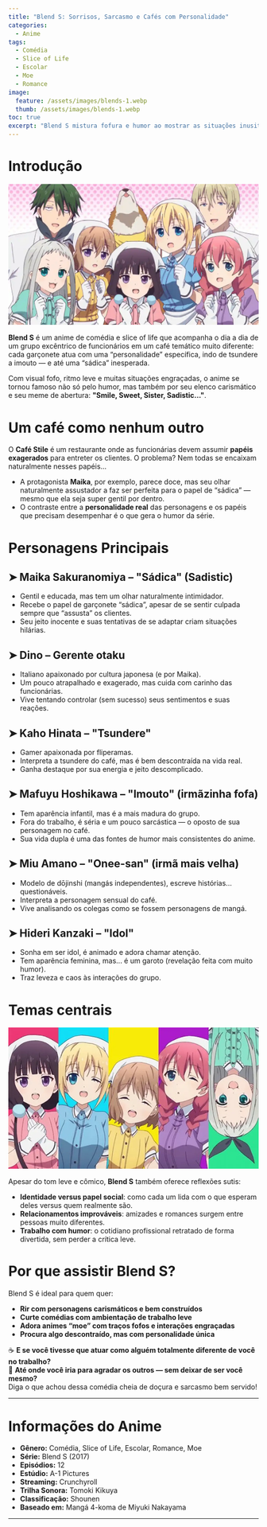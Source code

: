 ```yaml
---
title: "Blend S: Sorrisos, Sarcasmo e Cafés com Personalidade"
categories:
  - Anime
tags:
  - Comédia
  - Slice of Life
  - Escolar
  - Moe
  - Romance
image:
  feature: /assets/images/blends-1.webp
  thumb: /assets/images/blends-1.webp
toc: true
excerpt: "Blend S mistura fofura e humor ao mostrar as situações inusitadas de um café temático onde as garçonetes interpretam personagens com personalidades 'exageradas' — incluindo uma sádica de aparência inocente."
---
```


# Introdução

![Garçonetes do café Stile em Blend S.](/assets/images/blends-1.webp)

**Blend S** é um anime de comédia e slice of life que acompanha o dia a dia de um grupo excêntrico de funcionários em um café temático muito diferente: cada garçonete atua com uma “personalidade” específica, indo de tsundere a imouto — e até uma “sádica” inesperada.

Com visual fofo, ritmo leve e muitas situações engraçadas, o anime se tornou famoso não só pelo humor, mas também por seu elenco carismático e seu meme de abertura: **"Smile, Sweet, Sister, Sadistic..."**.

# Um café como nenhum outro

O **Café Stile** é um restaurante onde as funcionárias devem assumir **papéis exagerados** para entreter os clientes. O problema? Nem todas se encaixam naturalmente nesses papéis...

- A protagonista **Maika**, por exemplo, parece doce, mas seu olhar naturalmente assustador a faz ser perfeita para o papel de “sádica” — mesmo que ela seja super gentil por dentro.  
- O contraste entre a **personalidade real** das personagens e os papéis que precisam desempenhar é o que gera o humor da série.

# Personagens Principais

## ➤ **Maika Sakuranomiya** – "Sádica" (Sadistic)
- Gentil e educada, mas tem um olhar naturalmente intimidador.  
- Recebe o papel de garçonete “sádica”, apesar de se sentir culpada sempre que “assusta” os clientes.  
- Seu jeito inocente e suas tentativas de se adaptar criam situações hilárias.

## ➤ **Dino** – Gerente otaku
- Italiano apaixonado por cultura japonesa (e por Maika).  
- Um pouco atrapalhado e exagerado, mas cuida com carinho das funcionárias.  
- Vive tentando controlar (sem sucesso) seus sentimentos e suas reações.

## ➤ **Kaho Hinata** – "Tsundere"
- Gamer apaixonada por fliperamas.  
- Interpreta a tsundere do café, mas é bem descontraída na vida real.  
- Ganha destaque por sua energia e jeito descomplicado.

## ➤ **Mafuyu Hoshikawa** – "Imouto" (irmãzinha fofa)
- Tem aparência infantil, mas é a mais madura do grupo.  
- Fora do trabalho, é séria e um pouco sarcástica — o oposto de sua personagem no café.  
- Sua vida dupla é uma das fontes de humor mais consistentes do anime.

## ➤ **Miu Amano** – "Onee-san" (irmã mais velha)
- Modelo de dōjinshi (mangás independentes), escreve histórias... questionáveis.  
- Interpreta a personagem sensual do café.  
- Vive analisando os colegas como se fossem personagens de mangá.

## ➤ **Hideri Kanzaki** – "Idol"
- Sonha em ser idol, é animado e adora chamar atenção.  
- Tem aparência feminina, mas... é um garoto (revelação feita com muito humor).  
- Traz leveza e caos às interações do grupo.

# Temas centrais

![Maika tentando parecer sádica no Café Stile.](/assets/images/blends-2.webp)

Apesar do tom leve e cômico, **Blend S** também oferece reflexões sutis:

- **Identidade versus papel social**: como cada um lida com o que esperam deles versus quem realmente são.  
- **Relacionamentos improváveis**: amizades e romances surgem entre pessoas muito diferentes.  
- **Trabalho com humor**: o cotidiano profissional retratado de forma divertida, sem perder a crítica leve.

# Por que assistir Blend S?

Blend S é ideal para quem quer:

- **Rir com personagens carismáticos e bem construídos**  
- **Curte comédias com ambientação de trabalho leve**  
- **Adora animes “moe” com traços fofos e interações engraçadas**  
- **Procura algo descontraído, mas com personalidade única**

☕ **E se você tivesse que atuar como alguém totalmente diferente de você no trabalho?**  
💬 **Até onde você iria para agradar os outros — sem deixar de ser você mesmo?**  
Diga o que achou dessa comédia cheia de doçura e sarcasmo bem servido!

---

# Informações do Anime

- **Gênero:** Comédia, Slice of Life, Escolar, Romance, Moe  
- **Série:** Blend S (2017)  
- **Episódios:** 12  
- **Estúdio:** A-1 Pictures  
- **Streaming:** Crunchyroll  
- **Trilha Sonora:** Tomoki Kikuya  
- **Classificação:** Shounen  
- **Baseado em:** Mangá 4-koma de Miyuki Nakayama  

---